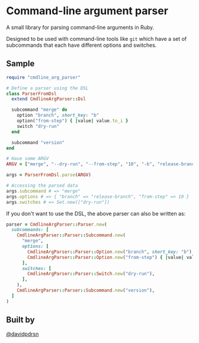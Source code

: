 # Command-line argument parser

A small library for parsing command-line arguments in Ruby.

Designed to be used with command-line tools like `git` which have a set of subcommands that each have different options and switches.

## Sample

```ruby
require "cmdline_arg_parser"

# Define a parser using the DSL
class ParserFromDsl
  extend CmdlineArgParser::Dsl

  subcommand "merge" do
    option "branch", short_key: "b"
    option("from-step") { |value| value.to_i }
    switch "dry-run"
  end

  subcommand "version"
end

# Have some ARGV
ARGV = ["merge", "--dry-run", "--from-step", "10", "-b", "release-branch"]

args = ParserFromDsl.parse(ARGV)

# Accessing the parsed data
args.subcommand # => "merge"
args.options # => { "branch" => "release-branch", "from-step" => 10 }
args.switches # => Set.new(["dry-run"])
```

If you don't want to use the DSL, the above parser can also be written as:

```ruby
parser = CmdlineArgParser::Parser.new(
  subcommands: [
    CmdlineArgParser::Parser::Subcommand.new(
      "merge",
      options: [
        CmdlineArgParser::Parser::Option.new("branch", short_key: "b"),
        CmdlineArgParser::Parser::Option.new("from-step") { |value| value.to_i },
      ],
      switches: [
        CmdlineArgParser::Parser::Switch.new("dry-run"),
      ],
    ),
    CmdlineArgParser::Parser::Subcommand.new("version"),
  ]
)
```

## Built by

[@davidpdrsn](https://twitter.com/davidpdrsn)
